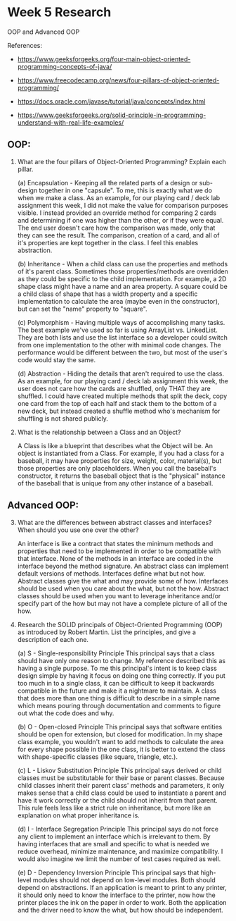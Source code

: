 # Week 5 Research
OOP and Advanced OOP

References:
* https://www.geeksforgeeks.org/four-main-object-oriented-programming-concepts-of-java/

* https://www.freecodecamp.org/news/four-pillars-of-object-oriented-programming/

* https://docs.oracle.com/javase/tutorial/java/concepts/index.html

* https://www.geeksforgeeks.org/solid-principle-in-programming-understand-with-real-life-examples/


## OOP:
1. What are the four pillars of Object-Oriented Programming?  Explain each pillar.

    (a) Encapsulation - Keeping all the related parts of a design or sub-design together in one "capsule".  To me, this is exactly what we do when we make a class.  As an example, for our playing card / deck lab assignment this week, I did not make the value for comparison purposes visible.  I instead provided an override method for comparing 2 cards and determining if one was higher than the other, or if they were equal.  The end user doesn't care how the comparison was made, only that they can see the result.  The comparison, creation of a card, and all of it's properties are kept together in the class.  I feel this enables abstraction.

    (b) Inheritance - When a child class can use the properties and methods of it's parent class.  Sometimes those properties/methods are overridden as they could be specific to the child implementation.  For example, a 2D shape class might have a name and an area property.  A square could be a child class of shape that has a width property and a specific implementation to calculate the area (maybe even in the constructor), but can set the "name" property to "square".

    (c) Polymorphism - Having multiple ways of accomplishing many tasks.  The best example we've used so far is using ArrayList vs. LinkedList.  They are both lists and use the list interface so a developer could switch from one implementation to the other with minimal code changes.  The performance would be different between the two, but most of the user's code would stay the same.

    (d) Abstraction - Hiding the details that aren't required to use the class.  As an example, for our playing card / deck lab assignment this week, the user does not care how the cards are shuffled, only THAT they are shuffled.  I could have created multiple methods that split the deck, copy one card from the top of each half and stack them to the bottom of a new deck, but instead created a shuffle method who's mechanism for shuffling is not shared publicly.

2. What is the relationship between a Class and an Object?

    A Class is like a blueprint that describes what the Object will be.  An object is instantiated from a Class.  For example, if you had a class for a baseball, it may have properties for size, weight, color, material(s), but those properties are only placeholders.  When you call the baseball's constructor, it returns the baseball object that is the "physical" instance of the baseball that is unique from any other instance of a baseball.

## Advanced OOP:
3. What are the differences between abstract classes and interfaces?  When should you use one over the other?  

    An interface is like a contract that states the minimum methods and properties that need to be implemented in order to be compatible with that interface.  None of the methods in an interface are coded in the interface beyond the method signature.  An abstract class can implement default versions of methods.  Interfaces define what but not how.  Abstract classes give the what and may provide some of how.  Interfaces should be used when you care about the what, but not the how.  Abstract classes should be used when you want to leverage inheritance and/or specify part of the how but may not have a complete picture of all of the how.

4. Research the SOLID principals of Object-Oriented Programming (OOP) as introduced by Robert Martin.  List the principles, and give a description of each one.

    (a) S - Single-responsibility Principle
        This principal says that a class should have only one reason to change.  My reference described this as having a single purpose.  To me this principal's intent is to keep class design simple by having it focus on doing one thing correctly.  If you put too much in to a single class, it can be difficult to keep it backwards compatible in the future and make it a nightmare to maintain.  A class that does more than one thing is difficult to describe in a simple name which means pouring through documentation and comments to figure out what the code does and why.

    (b) O - Open-closed Principle
        This principal says that software entities should be open for extension, but closed for modification.  In my shape class example, you wouldn't want to add methods to calculate the area for every shape possible in the one class, it is better to extend the class with shape-specific classes (like square, triangle, etc.).

    (c) L - Liskov Substitution Principle
        This principal says derived or child classes must be substitutable for their base or parent classes.  Because child classes inherit their parent class' methods and parameters, it only makes sense that a child class could be used to instantiate a parent and have it work correctly or the child should not inherit from that parent.  This rule feels less like a strict rule on inheritance, but more like an explanation on what proper inheritance is.  

    (d) I - Interface Segregation Principle
        This principal says do not force any client to implement an interface which is irrelevant to them.  By having interfaces that are small and specific to what is needed we reduce overhead, minimize maintenance, and maximize compatibility.  I would also imagine we limit the number of test cases required as well.

    (e) D - Dependency Inversion Principle
        This principal says that high-level modules should not depend on low-level modules.  Both should depend on abstractions.  If an application is meant to print to any printer, it should only need to know the interface to the printer, now how the printer places the ink on the paper in order to work.  Both the application and the driver need to know the what, but how should be independent.